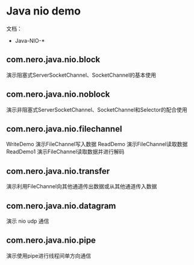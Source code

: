 # Java nio demo
文档：
- Java-NIO-*

## com.nero.java.nio.block
演示阻塞式ServerSocketChannel、SocketChannel的基本使用
## com.nero.java.nio.noblock
演示非阻塞式ServerSocketChannel、SocketChannel和Selector的配合使用
## com.nero.java.nio.filechannel
WriteDemo 演示FileChannel写入数据
ReadDemo 演示FileChannel读取数据
ReadDemo1 演示FileChannel读取数据并进行解码

## com.nero.java.nio.transfer
演示利用FileChannel向其他通道传出数据或从其他通道传入数据

## com.nero.java.nio.datagram
演示 nio udp 通信

## com.nero.java.nio.pipe
演示使用pipe进行线程间单方向通信
